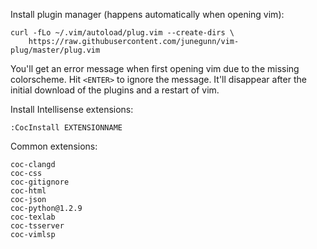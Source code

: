 Install plugin manager (happens automatically when opening vim):

```
curl -fLo ~/.vim/autoload/plug.vim --create-dirs \
    https://raw.githubusercontent.com/junegunn/vim-plug/master/plug.vim
```

You'll get an error message when first opening vim due to the missing
colorscheme.  Hit `<ENTER>` to ignore the message.  It'll disappear after the
initial download of the plugins and a restart of vim.

Install Intellisense extensions:

```
:CocInstall EXTENSIONNAME
```

Common extensions:

```
coc-clangd
coc-css
coc-gitignore
coc-html
coc-json
coc-python@1.2.9
coc-texlab
coc-tsserver
coc-vimlsp
```
